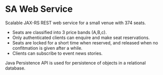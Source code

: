 # SA Web Service

Scalable JAX-RS REST web service for a small venue with 374 seats. 
- Seats are classified into 3 price bands (A,B,c).
- Only authenticated clients can enquire and make seat reservations.
- Seats are locked for a short time when reserved, and released when no confitmation is given after a while.
- Clients can subscribe to event news stories.

Java Persistence API is used for persistence of objects in a relational database.
